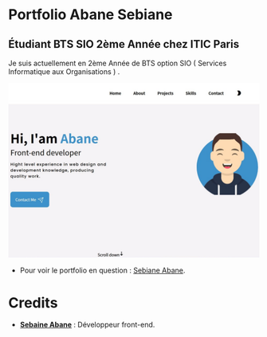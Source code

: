 # Portfolio Abane Sebiane

## Étudiant BTS SIO 2ème Année chez ITIC Paris

<p> Je suis actuellement en 2ème Année de BTS option SIO ( Services Informatique aux Organisations ) . </p>

<p style=" align=center">
	<img src="./asset/screenshot.jpg" width="900">
</p>

* Pour voir le portfolio en question : [Sebiane Abane](https://abane1.github.io/Portfolio/).

# Credits

* [**Sebaine Abane**](https://github.com/abane1) : Développeur front-end.